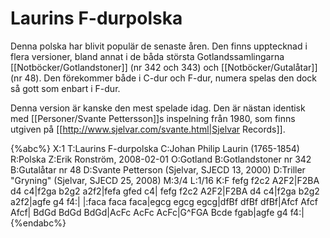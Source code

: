 # Laurins F-durpolska

Denna polska har blivit populär de senaste åren. Den finns upptecknad i flera versioner, bland annat i de båda största Gotlandssamlingarna [[Notböcker/Gotlandstoner]] (nr 342 och 343) och [[Notböcker/Gutalåtar]] (nr 48). Den förekommer både i C-dur och F-dur, numera spelas den dock så gott som enbart i F-dur.

Denna version är kanske den mest spelade idag. Den är nästan identisk med [[Personer/Svante Pettersson]]s inspelning från 1980, som finns utgiven på [[http://www.sjelvar.com/svante.html|Sjelvar Records]].

{%abc%}
X:1
T:Laurins F-durpolska
C:Johan Philip Laurin (1765-1854)
R:Polska
Z:Erik Ronström, 2008-02-01
O:Gotland
B:Gotlandstoner nr 342
B:Gutalåtar nr 48
D:Svante Petterson (Sjelvar, SJECD 13, 2000)
D:Triller "Gryning" (Sjelvar, SJECD 25, 2008)
M:3/4 
L:1/16
K:F
fefg f2c2 A2F2|F2BA d4 c4|f2ga b2g2 a2f2|fefa gfed c4|
fefg f2c2 A2F2|F2BA d4 c4|f2ga b2g2 a2f2|agfe g4 f4:|
|:faca faca faca|egcg egcg egcg|dfBf dfBf dfBf|Afcf Afcf Afcf|
BdGd BdGd BdGd|AcFc AcFc AcFc|G^FGA Bcde fgab|agfe g4 f4:|
{%endabc%}

